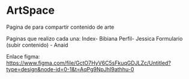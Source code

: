 # ArtSpace
Pagina de para compartir contenido de arte 

Paginas que realizo cada una: 
Index- Bibiana
Perfil- Jessica
Formulario (subir contenido) - Anaid

Enlace figma: https://www.figma.com/file/GctO7HyV6C5sFkuqGDJLZc/Untitled?type=design&node-id=0-1&t=AqPg9NpJhI9athhu-0
